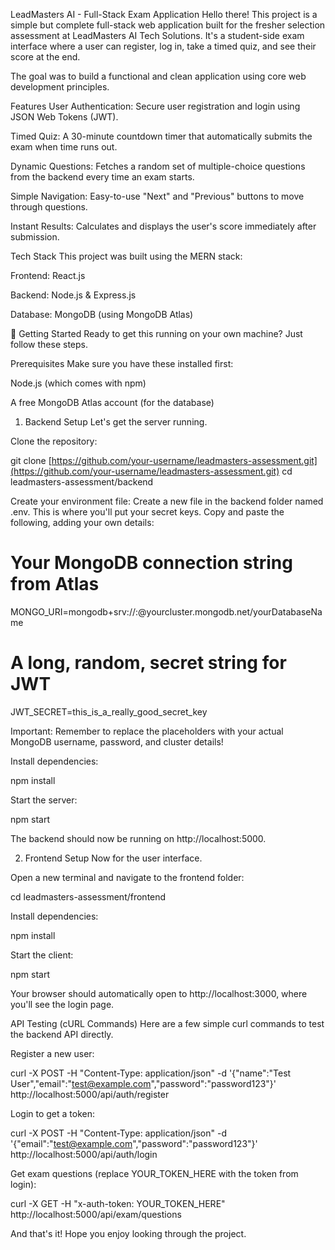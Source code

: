 LeadMasters AI - Full-Stack Exam Application
Hello there! This project is a simple but complete full-stack web application built for the fresher selection assessment at LeadMasters AI Tech Solutions. It's a student-side exam interface where a user can register, log in, take a timed quiz, and see their score at the end.

The goal was to build a functional and clean application using core web development principles.

 Features
User Authentication: Secure user registration and login using JSON Web Tokens (JWT).

Timed Quiz: A 30-minute countdown timer that automatically submits the exam when time runs out.

Dynamic Questions: Fetches a random set of multiple-choice questions from the backend every time an exam starts.

Simple Navigation: Easy-to-use "Next" and "Previous" buttons to move through questions.

Instant Results: Calculates and displays the user's score immediately after submission.

 Tech Stack
This project was built using the MERN stack:

Frontend: React.js

Backend: Node.js & Express.js

Database: MongoDB (using MongoDB Atlas)

🚀 Getting Started
Ready to get this running on your own machine? Just follow these steps.

Prerequisites
Make sure you have these installed first:

Node.js (which comes with npm)

A free MongoDB Atlas account (for the database)

1. Backend Setup
Let's get the server running.

Clone the repository:

git clone [https://github.com/your-username/leadmasters-assessment.git](https://github.com/your-username/leadmasters-assessment.git)
cd leadmasters-assessment/backend

Create your environment file:
Create a new file in the backend folder named .env. This is where you'll put your secret keys. Copy and paste the following, adding your own details:

# Your MongoDB connection string from Atlas
MONGO_URI=mongodb+srv://<username>:<password>@yourcluster.mongodb.net/yourDatabaseName

# A long, random, secret string for JWT
JWT_SECRET=this_is_a_really_good_secret_key

Important: Remember to replace the placeholders with your actual MongoDB username, password, and cluster details!

Install dependencies:

npm install

Start the server:

npm start

The backend should now be running on http://localhost:5000.

2. Frontend Setup
Now for the user interface.

Open a new terminal and navigate to the frontend folder:

cd leadmasters-assessment/frontend

Install dependencies:

npm install

Start the client:

npm start

Your browser should automatically open to http://localhost:3000, where you'll see the login page.


API Testing (cURL Commands)
Here are a few simple curl commands to test the backend API directly.

Register a new user:

curl -X POST -H "Content-Type: application/json" -d '{"name":"Test User","email":"test@example.com","password":"password123"}' http://localhost:5000/api/auth/register

Login to get a token:

curl -X POST -H "Content-Type: application/json" -d '{"email":"test@example.com","password":"password123"}' http://localhost:5000/api/auth/login

Get exam questions (replace YOUR_TOKEN_HERE with the token from login):

curl -X GET -H "x-auth-token: YOUR_TOKEN_HERE" http://localhost:5000/api/exam/questions

And that's it! Hope you enjoy looking through the project.
